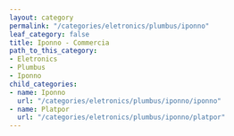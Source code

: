 ```yaml
---
layout: category
permalink: "/categories/eletronics/plumbus/iponno"
leaf_category: false
title: Iponno - Commercia
path_to_this_category:
- Eletronics
- Plumbus
- Iponno
child_categories:
- name: Iponno
  url: "/categories/eletronics/plumbus/iponno/iponno"
- name: Platpor
  url: "/categories/eletronics/plumbus/iponno/platpor"
---
```

